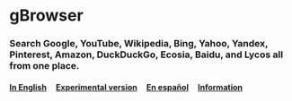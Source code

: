 # gBrowser
### Search Google, YouTube, Wikipedia, Bing, Yahoo, Yandex, Pinterest, Amazon, DuckDuckGo, Ecosia, Baidu, and Lycos all from one place. <br>
#### <a href="https://lb123658.github.io/g-browser/">In English</a>&#160;&#160;&#160;&#160;&#160;<a href="https://lb123658.github.io/g-browser/search">Experimental version</a>&#160;&#160;&#160;&#160;&#160;<a href="https://lb123658.github.io/g-browser/es">En español</a>&#160;&#160;&#160;&#160;&#160;<a href="https://lb123658.github.io/g-browser/start">Information</a>

